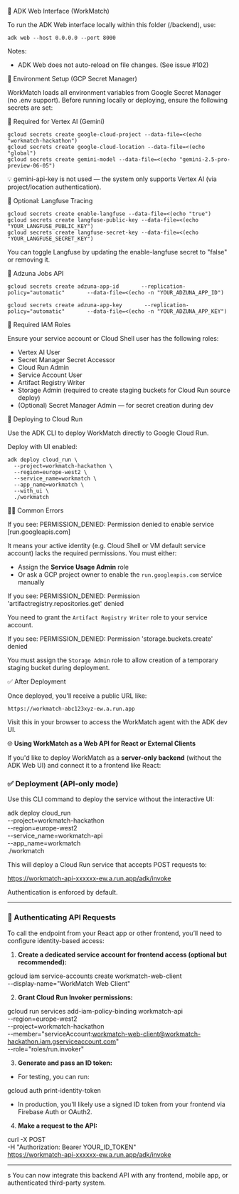 🧪 ADK Web Interface (WorkMatch)

To run the ADK Web interface locally within this folder (/backend), use:

    adk web --host 0.0.0.0 --port 8000

Notes:
- ADK Web does not auto-reload on file changes. (See issue #102)

🔐 Environment Setup (GCP Secret Manager)

WorkMatch loads all environment variables from Google Secret Manager (no .env support). Before running locally or deploying, ensure the following secrets are set:

🚀 Required for Vertex AI (Gemini)

    gcloud secrets create google-cloud-project --data-file=<(echo "workmatch-hackathon")
    gcloud secrets create google-cloud-location --data-file=<(echo "global")
    gcloud secrets create gemini-model --data-file=<(echo "gemini-2.5-pro-preview-06-05")

💡 gemini-api-key is not used — the system only supports Vertex AI (via project/location authentication).

🧪 Optional: Langfuse Tracing

    gcloud secrets create enable-langfuse --data-file=<(echo "true")
    gcloud secrets create langfuse-public-key --data-file=<(echo "YOUR_LANGFUSE_PUBLIC_KEY")
    gcloud secrets create langfuse-secret-key --data-file=<(echo "YOUR_LANGFUSE_SECRET_KEY")

You can toggle Langfuse by updating the enable-langfuse secret to "false" or removing it.

💼 Adzuna Jobs API

    gcloud secrets create adzuna-app-id       --replication-policy="automatic"       --data-file=<(echo -n "YOUR_ADZUNA_APP_ID")

    gcloud secrets create adzuna-app-key       --replication-policy="automatic"       --data-file=<(echo -n "YOUR_ADZUNA_APP_KEY")

👤 Required IAM Roles

Ensure your service account or Cloud Shell user has the following roles:
- Vertex AI User
- Secret Manager Secret Accessor
- Cloud Run Admin
- Service Account User
- Artifact Registry Writer
- Storage Admin (required to create staging buckets for Cloud Run source deploy)
- (Optional) Secret Manager Admin — for secret creation during dev

🚀 Deploying to Cloud Run

Use the ADK CLI to deploy WorkMatch directly to Google Cloud Run.

Deploy with UI enabled:

    adk deploy cloud_run \
      --project=workmatch-hackathon \
      --region=europe-west2 \
      --service_name=workmatch \
      --app_name=workmatch \
      --with_ui \
      ./workmatch

🙅‍♂️ Common Errors

If you see:
    PERMISSION_DENIED: Permission denied to enable service [run.googleapis.com]

It means your active identity (e.g. Cloud Shell or VM default service account) lacks the required permissions. You must either:
- Assign the **Service Usage Admin** role
- Or ask a GCP project owner to enable the `run.googleapis.com` service manually

If you see:
    PERMISSION_DENIED: Permission 'artifactregistry.repositories.get' denied

You need to grant the `Artifact Registry Writer` role to your service account.

If you see:
    PERMISSION_DENIED: Permission 'storage.buckets.create' denied

You must assign the `Storage Admin` role to allow creation of a temporary staging bucket during deployment.

✅ After Deployment

Once deployed, you'll receive a public URL like:

    https://workmatch-abc123xyz-ew.a.run.app

Visit this in your browser to access the WorkMatch agent with the ADK dev UI.

🌐 **Using WorkMatch as a Web API for React or External Clients**

If you'd like to deploy WorkMatch as a **server-only backend** (without the ADK Web UI) and connect it to a frontend like React:

### ✅ Deployment (API-only mode)

Use this CLI command to deploy the service without the interactive UI:


adk deploy cloud_run \
  --project=workmatch-hackathon \
  --region=europe-west2 \
  --service_name=workmatch-api \
  --app_name=workmatch \
  ./workmatch


This will deploy a Cloud Run service that accepts POST requests to:

https://workmatch-api-xxxxxx-ew.a.run.app/adk/invoke

Authentication is enforced by default.

---

### 🔐 Authenticating API Requests

To call the endpoint from your React app or other frontend, you’ll need to configure identity-based access:

1. **Create a dedicated service account for frontend access (optional but recommended):**


gcloud iam service-accounts create workmatch-web-client \
  --display-name="WorkMatch Web Client"


2. **Grant Cloud Run Invoker permissions:**


gcloud run services add-iam-policy-binding workmatch-api \
  --region=europe-west2 \
  --project=workmatch-hackathon \
  --member="serviceAccount:workmatch-web-client@workmatch-hackathon.iam.gserviceaccount.com" \
  --role="roles/run.invoker"


3. **Generate and pass an ID token:**

- For testing, you can run:

gcloud auth print-identity-token


- In production, you'll likely use a signed ID token from your frontend via Firebase Auth or OAuth2.

4. **Make a request to the API:**


curl -X POST \
  -H "Authorization: Bearer YOUR_ID_TOKEN" \
  https://workmatch-api-xxxxxx-ew.a.run.app/adk/invoke

---
s
You can now integrate this backend API with any frontend, mobile app, or authenticated third-party system.

